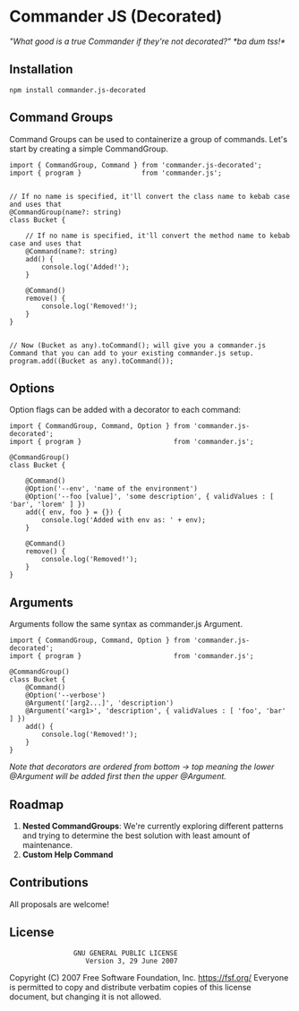 # Commander JS (Decorated)
*"What good is a true Commander if they're not decorated?" \*ba dum tss!\**

## Installation
```
npm install commander.js-decorated
```

## Command Groups
Command Groups can be used to containerize a group of commands.
Let's start by creating a simple CommandGroup.

```
import { CommandGroup, Command } from 'commander.js-decorated';
import { program }               from 'commander.js';


// If no name is specified, it'll convert the class name to kebab case and uses that
@CommandGroup(name?: string)
class Bucket {

	// If no name is specified, it'll convert the method name to kebab case and uses that
	@Command(name?: string)
	add() {
		console.log('Added!');
	}

	@Command()
	remove() {
		console.log('Removed!');
	}
}


// Now (Bucket as any).toCommand(); will give you a commander.js Command that you can add to your existing commander.js setup.
program.add((Bucket as any).toCommand());

```

## Options
Option flags can be added with a decorator to each command:

```
import { CommandGroup, Command, Option } from 'commander.js-decorated';
import { program }                       from 'commander.js';

@CommandGroup()
class Bucket {

	@Command()
	@Option('--env', 'name of the environment')
	@Option('--foo [value]', 'some description', { validValues : [ 'bar', 'lorem' ] })
	add({ env, foo } = {}) {
		console.log('Added with env as: ' + env);
	}

	@Command()
	remove() {
		console.log('Removed!');
	}
}
```

## Arguments
Arguments follow the same syntax as commander.js Argument. 

```
import { CommandGroup, Command, Option } from 'commander.js-decorated';
import { program }                       from 'commander.js';

@CommandGroup()
class Bucket {
	@Command()
	@Option('--verbose')
	@Argument('[arg2...]', 'description')
	@Argument('<arg1>', 'description', { validValues : [ 'foo', 'bar' ] })
	add() {
		console.log('Removed!');
	}
}
```

*Note that decorators are ordered from bottom -> top meaning the lower @Argument will be added first then the upper @Argument.*

## Roadmap
1) **Nested CommandGroups**: We're currently exploring different patterns and trying to determine the best solution with least amount of maintenance.
2) **Custom Help Command**


## Contributions
All proposals are welcome!

## License
                    GNU GENERAL PUBLIC LICENSE
                       Version 3, 29 June 2007

 Copyright (C) 2007 Free Software Foundation, Inc. <https://fsf.org/>
 Everyone is permitted to copy and distribute verbatim copies
 of this license document, but changing it is not allowed.



